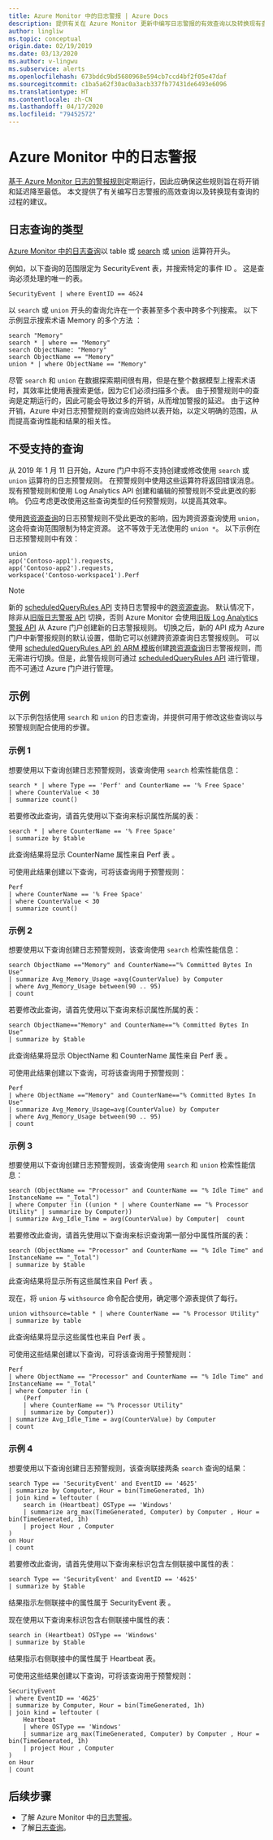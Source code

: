 ```yaml
---
title: Azure Monitor 中的日志警报 | Azure Docs
description: 提供有关在 Azure Monitor 更新中编写日志警报的有效查询以及转换现有查询的进程的建议。
author: lingliw
ms.topic: conceptual
origin.date: 02/19/2019
ms.date: 03/13/2020
ms.author: v-lingwu
ms.subservice: alerts
ms.openlocfilehash: 673bddc9bd5680968e594cb7ccd4bf2f05e47daf
ms.sourcegitcommit: c1ba5a62f30ac0a3acb337fb77431de6493e6096
ms.translationtype: HT
ms.contentlocale: zh-CN
ms.lasthandoff: 04/17/2020
ms.locfileid: "79452572"
---
```

# <a name="log-alert-queries-in-azure-monitor"></a>Azure Monitor 中的日志警报
[基于 Azure Monitor 日志的警报规则](alerts-unified-log.md)定期运行，因此应确保这些规则旨在将开销和延迟降至最低。 本文提供了有关编写日志警报的高效查询以及转换现有查询的过程的建议。 

## <a name="types-of-log-queries"></a>日志查询的类型
[Azure Monitor 中的日志查询](../log-query/log-query-overview.md)以 table 或 [search](https://docs.microsoft.com/azure/kusto/query/searchoperator) 或 [union](https://docs.microsoft.com/azure/kusto/query/unionoperator) 运算符开头。

例如，以下查询的范围限定为 SecurityEvent 表，并搜索特定的事件 ID  。 这是查询必须处理的唯一的表。

``` Kusto
SecurityEvent | where EventID == 4624 
```

以 `search` 或 `union` 开头的查询允许在一个表甚至多个表中跨多个列搜索。 以下示例显示搜索术语 Memory 的多个方法  ：

```Kusto
search "Memory"
search * | where == "Memory"
search ObjectName: "Memory"
search ObjectName == "Memory"
union * | where ObjectName == "Memory"
```

尽管 `search` 和 `union` 在数据探索期间很有用，但是在整个数据模型上搜索术语时，其效率比使用表搜索更低，因为它们必须扫描多个表。 由于预警规则中的查询是定期运行的，因此可能会导致过多的开销，从而增加警报的延迟。 由于这种开销，Azure 中对日志预警规则的查询应始终以表开始，以定义明确的范围，从而提高查询性能和结果的相关性。

## <a name="unsupported-queries"></a>不受支持的查询
从 2019 年 1 月 11 日开始，Azure 门户中将不支持创建或修改使用 `search` 或 `union` 运算符的日志预警规则。 在预警规则中使用这些运算符将返回错误消息。 现有预警规则和使用 Log Analytics API 创建和编辑的预警规则不受此更改的影响。 仍应考虑更改使用这些查询类型的任何预警规则，以提高其效率。  

使用[跨资源查询](../log-query/cross-workspace-query.md)的日志预警规则不受此更改的影响，因为跨资源查询使用 `union`，这会将查询范围限制为特定资源。 这不等效于无法使用的 `union *`。  以下示例在日志预警规则中有效：

```Kusto
union 
app('Contoso-app1').requests, 
app('Contoso-app2').requests, 
workspace('Contoso-workspace1').Perf 
```

>[!NOTE]
>新的 [scheduledQueryRules API](https://docs.microsoft.com/rest/api/monitor/scheduledqueryrules) 支持日志警报中的[跨资源查询](../log-query/cross-workspace-query.md)。 默认情况下，除非从[旧版日志警报 API](alerts-log-api-switch.md#process-of-switching-from-legacy-log-alerts-api) 切换，否则 Azure Monitor 会使用[旧版 Log Analytics 警报 API](api-alerts.md) 从 Azure 门户创建新的日志警报规则。 切换之后，新的 API 成为 Azure 门户中新警报规则的默认设置，借助它可以创建跨资源查询日志警报规则。 可以使用 [scheduledQueryRules API 的 ARM 模板](alerts-log.md#log-alert-with-cross-resource-query-using-azure-resource-template)创建[跨资源查询](../log-query/cross-workspace-query.md)日志警报规则，而无需进行切换。但是，此警告规则可通过 [scheduledQueryRules API](https://docs.microsoft.com/rest/api/monitor/scheduledqueryrules) 进行管理，而不可通过 Azure 门户进行管理。

## <a name="examples"></a>示例
以下示例包括使用 `search` 和 `union` 的日志查询，并提供可用于修改这些查询以与预警规则配合使用的步骤。

### <a name="example-1"></a>示例 1
想要使用以下查询创建日志预警规则，该查询使用 `search` 检索性能信息： 

``` Kusto
search * | where Type == 'Perf' and CounterName == '% Free Space' 
| where CounterValue < 30 
| summarize count()
```
  

若要修改此查询，请首先使用以下查询来标识属性所属的表：

``` Kusto
search * | where CounterName == '% Free Space'
| summarize by $table
```
 

此查询结果将显示 CounterName 属性来自 Perf 表   。 

可使用此结果创建以下查询，可将该查询用于预警规则：

``` Kusto
Perf 
| where CounterName == '% Free Space' 
| where CounterValue < 30 
| summarize count()
```


### <a name="example-2"></a>示例 2
想要使用以下查询创建日志预警规则，该查询使用 `search` 检索性能信息： 

``` Kusto
search ObjectName =="Memory" and CounterName=="% Committed Bytes In Use"  
| summarize Avg_Memory_Usage =avg(CounterValue) by Computer 
| where Avg_Memory_Usage between(90 .. 95)  
| count 
```
  

若要修改此查询，请首先使用以下查询来标识属性所属的表：

``` Kusto
search ObjectName=="Memory" and CounterName=="% Committed Bytes In Use" 
| summarize by $table 
```
 

此查询结果将显示 ObjectName 和 CounterName 属性来自 Perf 表    。 

可使用此结果创建以下查询，可将该查询用于预警规则：

``` Kusto
Perf 
| where ObjectName =="Memory" and CounterName=="% Committed Bytes In Use" 
| summarize Avg_Memory_Usage=avg(CounterValue) by Computer 
| where Avg_Memory_Usage between(90 .. 95)  
| count 
```
 

### <a name="example-3"></a>示例 3

想要使用以下查询创建日志预警规则，该查询使用 `search` 和 `union` 检索性能信息： 

``` Kusto
search (ObjectName == "Processor" and CounterName == "% Idle Time" and InstanceName == "_Total")  
| where Computer !in ((union * | where CounterName == "% Processor Utility" | summarize by Computer))
| summarize Avg_Idle_Time = avg(CounterValue) by Computer|  count  
```
 

若要修改此查询，请首先使用以下查询来标识查询第一部分中属性所属的表： 

``` Kusto
search (ObjectName == "Processor" and CounterName == "% Idle Time" and InstanceName == "_Total")  
| summarize by $table 
```

此查询结果将显示所有这些属性来自 Perf 表  。 

现在，将 `union` 与 `withsource` 命令配合使用，确定哪个源表提供了每行。

``` Kusto
union withsource=table * | where CounterName == "% Processor Utility" 
| summarize by table 
```
 

此查询结果将显示这些属性也来自 Perf 表  。 

可使用这些结果创建以下查询，可将该查询用于预警规则： 

``` Kusto
Perf 
| where ObjectName == "Processor" and CounterName == "% Idle Time" and InstanceName == "_Total" 
| where Computer !in ( 
    (Perf 
    | where CounterName == "% Processor Utility" 
    | summarize by Computer)) 
| summarize Avg_Idle_Time = avg(CounterValue) by Computer 
| count 
``` 

### <a name="example-4"></a>示例 4
想要使用以下查询创建日志预警规则，该查询联接两条 `search` 查询的结果：

```Kusto
search Type == 'SecurityEvent' and EventID == '4625' 
| summarize by Computer, Hour = bin(TimeGenerated, 1h) 
| join kind = leftouter ( 
    search in (Heartbeat) OSType == 'Windows' 
    | summarize arg_max(TimeGenerated, Computer) by Computer , Hour = bin(TimeGenerated, 1h) 
    | project Hour , Computer  
)  
on Hour 
| count 
```
 

若要修改此查询，请首先使用以下查询来标识包含左侧联接中属性的表： 

``` Kusto
search Type == 'SecurityEvent' and EventID == '4625' 
| summarize by $table 
```
 

结果指示左侧联接中的属性属于 SecurityEvent 表  。 

现在使用以下查询来标识包含右侧联接中属性的表： 

 
``` Kusto
search in (Heartbeat) OSType == 'Windows' 
| summarize by $table 
```

 
结果指示右侧联接中的属性属于 Heartbeat 表。 

可使用这些结果创建以下查询，可将该查询用于预警规则： 


``` Kusto
SecurityEvent
| where EventID == '4625'
| summarize by Computer, Hour = bin(TimeGenerated, 1h)
| join kind = leftouter (
    Heartbeat  
    | where OSType == 'Windows' 
    | summarize arg_max(TimeGenerated, Computer) by Computer , Hour = bin(TimeGenerated, 1h) 
    | project Hour , Computer  
)  
on Hour 
| count 
```

## <a name="next-steps"></a>后续步骤
- 了解 Azure Monitor 中的[日志警报](alerts-log.md)。
- 了解[日志查询](../log-query/log-query-overview.md)。

